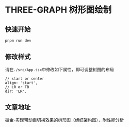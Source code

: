 # THREE-GRAPH 树形图绘制

## 快速开始

```bash
pnpm run dev
```

## 修改样式

请在`./src/App.tsx`中修改如下属性，即可调整树图的布局
```
// start or center
align: 'start',
// LR or TB
dir: 'LR',
```

## 文章地址

[掘金-实现带动画切换效果的树形图（组织架构图），附性能分析](https://juejin.cn/post/7223400545013055525)
